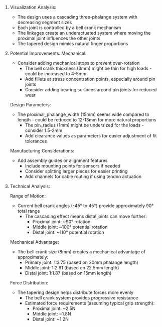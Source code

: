 1. Visualization Analysis:
   - The design uses a cascading three-phalange system with decreasing segment sizes
   - Each joint is controlled by a bell crank mechanism
   - The linkages create an underactuated system where moving the proximal joint influences the other joints
   - The tapered design mimics natural finger proportions

2. Potential Improvements:
    Mechanical:
    - Consider adding mechanical stops to prevent over-rotation
      - The bell crank thickness (3mm) might be thin for high loads - could be increased to 4-5mm
      - Add fillets at stress concentration points, especially around pin joints
      - Consider adding bearing surfaces around pin joints for reduced wear
    
    Design Parameters:
    - The proximal_phalange_width (15mm) seems wide compared to length - could be reduced to 12-13mm for more natural proportions
      - The pin_radius (1mm) might be undersized for the loads - consider 1.5-2mm
      - Add clearance values as parameters for easier adjustment of fit tolerances
    
    Manufacturing Considerations:
    - Add assembly guides or alignment features
      - Include mounting points for sensors if needed
      - Consider splitting larger pieces for easier printing
      - Add channels for cable routing if using tendon actuation

3. Technical Analysis:

    Range of Motion:
    - Current bell crank angles (-45° to 45°) provide approximately 90° total range
      - The cascading effect means distal joints can move further:
        * Proximal joint: ~90° rotation
        * Middle joint: ~100° potential rotation
        * Distal joint: ~110° potential rotation
    
    Mechanical Advantage:
    - The bell crank size (8mm) creates a mechanical advantage of approximately:
      * Primary joint: 1:3.75 (based on 30mm phalange length)
      * Middle joint: 1:2.81 (based on 22.5mm length)
      * Distal joint: 1:1.87 (based on 15mm length)
    
    Force Distribution:
    - The tapering design helps distribute forces more evenly
      - The bell crank system provides progressive resistance
      - Estimated force requirements (assuming typical grip strength):
        * Proximal joint: ~2.5N
        * Middle joint: ~1.8N
        * Distal joint: ~1.2N
